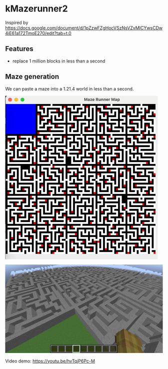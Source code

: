 # kMazerunner2

Inspired by https://docs.google.com/document/d/1pZzwFZgHocVSzNsVZvMICYwsCDw4iE61a172TmoE270/edit?tab=t.0

## Features
* replace 1 million blocks in less than a second

## Maze generation
We can paste a maze into a 1.21.4 world in less than a second.

![Maze](./readme-assets/maze-gen.png)

![Maze in game](./readme-assets/maze-gen-in-game.png)

Video demo: https://youtu.be/hvTqjP6Pc-M
